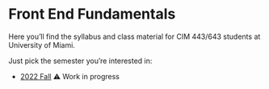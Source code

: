 # Front End Fundamentals

Here you’ll find the syllabus and class material for CIM 443/643 students at University of Miami. 

Just pick the semester you’re interested in:

- [2022 Fall](2022/fall/) ⚠️ Work in progress